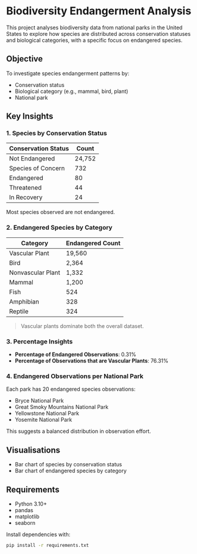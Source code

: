 # Biodiversity Endangerment Analysis

This project analyses biodiversity data from national parks in the United States to explore how species are distributed across conservation statuses and biological categories, with a specific focus on endangered species.

## Objective

To investigate species endangerment patterns by:
- Conservation status
- Biological category (e.g., mammal, bird, plant)
- National park

## Key Insights

### 1. Species by Conservation Status

| Conservation Status     | Count     |
|-------------------------|-----------|
| Not Endangered          | 24,752     |
| Species of Concern      | 732       |
| Endangered              | 80        |
| Threatened              | 44        |
| In Recovery             | 24        |

Most species observed are not endangered.

### 2. Endangered Species by Category

| Category          | Endangered Count |
|------------------|------------------|
| Vascular Plant    | 19,560           |
| Bird              | 2,364            |
| Nonvascular Plant | 1,332            |
| Mammal            | 1,200            |
| Fish              | 524              |
| Amphibian         | 328              |
| Reptile           | 324              |

> Vascular plants dominate both the overall dataset.

### 3. Percentage Insights

- **Percentage of Endangered Observations**: 0.31%  
- **Percentage of Observations that are Vascular Plants**: 76.31%

### 4. Endangered Observations per National Park

Each park has 20 endangered species observations:

- Bryce National Park  
- Great Smoky Mountains National Park  
- Yellowstone National Park  
- Yosemite National Park  

This suggests a balanced distribution in observation effort.

## Visualisations

- Bar chart of species by conservation status
- Bar chart of endangered species by category

## Requirements

- Python 3.10+
- pandas
- matplotlib
- seaborn

Install dependencies with:

```bash
pip install -r requirements.txt